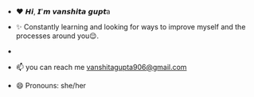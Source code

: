 - ❤️ 𝙃𝙞, 𝙄'𝙢 𝙫𝙖𝙣𝙨𝙝𝙞𝙩𝙖 𝙜𝙪𝙥𝙩a
   
- ✨ Constantly learning and looking for ways to improve myself and the processes around you😌.
- 
- 📫 you can reach me vanshitagupta906@gmail.com
- 😄 Pronouns: she/her


<!---
Vanshitagupta25/Vanshitagupta25 is a ✨ special ✨ repository because its `README.md` (this file) appears on your GitHub profile.
You can click the Preview link to take a look at your changes.
--->
